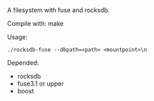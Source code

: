 ﻿
A filesystem with fuse and rocksdb.
    
Compile with:
    make

Usage:

    ./rocksdb-fuse --dbpath=<path> <mountpoint>\n

Depended:
* rocksdb
* fuse3.1 or upper
* boost